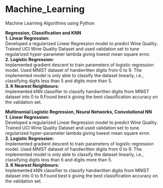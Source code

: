 # Machine_Learning
Machine Learning Algorithms using Python

**Regression, Classification and KNN** <br />
**1. Linear Regression:**<br />
Developed a regularized Linear Regression model to predict Wine Quality. Trained UCI Wine Quality Dataset and used validation set to tune regularized hyper-parameter lambda giving lowest mean square error.<br />
**2. Logistic Regression:**<br />
Implemented gradient descent to train parameters of logistic regression model. Used MNIST dataset of handwritten digits from 0 to 9. The implemented model is only able to classify the dataset linearly, i.e., classifying digits less than 5 and digits more than 5.<br />
**3. K Nearest Neighbours:**<br />
Implemented kNN classifier to classify handwritten digits from MNIST dataset into 0 to 9.Found best k giving the best classification accuracy on the validation set. <br />

**Multinomial Logistic Regression, Neural Networks, Convolutional NN** <br />
**1. Linear Regression:**<br />
Developed a regularized Linear Regression model to predict Wine Quality. Trained UCI Wine Quality Dataset and used validation set to tune regularized hyper-parameter lambda giving lowest mean square error.<br />
**2. Logistic Regression:**<br />
Implemented gradient descent to train parameters of logistic regression model. Used MNIST dataset of handwritten digits from 0 to 9. The implemented model is only able to classify the dataset linearly, i.e., classifying digits less than 5 and digits more than 5.<br />
**3. K Nearest Neighbours:**<br />
Implemented kNN classifier to classify handwritten digits from MNIST dataset into 0 to 9.Found best k giving the best classification accuracy on the validation set. <br />
